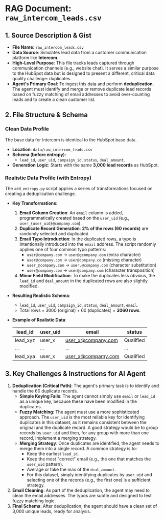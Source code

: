 # RAG Document: `raw_intercom_leads.csv`

## 1. Source Description & Gist

- **File Name**: `raw_intercom_leads.csv`
- **Data Source**: Simulates lead data from a customer communication platform like **Intercom**.
- **High-Level Purpose**: This file tracks leads captured through communication channels (e.g., website chat). It serves a similar purpose to the HubSpot data but is designed to present a different, critical data quality challenge: duplicates.
- **Agent's Primary Goal**: To ingest this data and perform **deduplication**. The agent must identify and merge or remove duplicate lead records based on fuzzy matching of email addresses to avoid over-counting leads and to create a clean customer list.

## 2. File Structure & Schema

### Clean Data Profile

The base data for Intercom is identical to the HubSpot base data.

- **Location**: `data/raw_intercom_leads.csv`
- **Schema (before entropy)**:
    - `lead_id`, `user_uid`, `campaign_id`, `status`, `deal_amount`.
- **Generation Logic**: Starts with the same **3,000 lead records** as HubSpot.

### Realistic Data Profile (with Entropy)

The `add_entropy.py` script applies a series of transformations focused on creating a deduplication challenge.

- **Key Transformations**:
    1.  **Email Column Creation**: An `email` column is added, programmatically created based on the `user_uid` (e.g., `user_{user_uid}@company.com`).
    2.  **Duplicate Record Generation**: **2% of the rows (60 records)** are randomly selected and duplicated.
    3.  **Email Typo Introduction**: In the duplicated rows, a typo is intentionally introduced into the `email` address. The script randomly applies one of four common typo patterns:
        - `user@company.com` → `user@gcompany.com` (extra character)
        - `user@company.com` → `user@company.co` (missing character)
        - `user_@company.com` → `user.@company.com` (character substitution)
        - `user@company.com` → `user@compamy.com` (character transposition)
    4.  **Minor Field Modification**: To make the duplicates less obvious, the `lead_id` and `deal_amount` in the duplicated rows are also slightly modified.

- **Resulting Realistic Schema**:
    - `lead_id`, `user_uid`, `campaign_id`, `status`, `deal_amount`, `email`.
    - Total rows = 3000 (original) + 60 (duplicates) = **3060 rows**.

- **Example of Realistic Data**:

  | lead_id   | user_uid | email                   | status    |
  |-----------|----------|-------------------------|-----------|
  | lead_xyz  | user_x   | user_x@company.com      | Qualified |
  | ...       | ...      | ...                     | ...       |
  | lead_xya  | user_x   | user_x@compamy.com      | Qualified |

## 3. Key Challenges & Instructions for AI Agent

1.  **Deduplication (Critical Path)**: The agent's primary task is to identify and handle the 60 duplicate records.
    - **Simple Keying Fails**: The agent cannot simply use `email` or `lead_id` as a unique key, because these have been modified in the duplicates.
    - **Fuzzy Matching**: The agent must use a more sophisticated approach. The `user_uid` is the most reliable key for identifying duplicates in this dataset, as it remains consistent between the original and the duplicate record. A good strategy would be to group records by `user_uid` and then, for any group with more than one record, implement a merging strategy.
    - **Merging Strategy**: Once duplicates are identified, the agent needs to merge them into a single record. A common strategy is to:
        - Keep the earliest `lead_id`.
        - Keep the most "correct" email (e.g., the one that matches the `user_uid` pattern).
        - Average or take the max of the `deal_amount`.
        - For this dataset, simply identifying duplicates by `user_uid` and selecting one of the records (e.g., the first one) is a sufficient strategy.
2.  **Email Cleaning**: As part of the deduplication, the agent may need to clean the email addresses. The typos are subtle and designed to test fuzzy matching logic.
3.  **Final Schema**: After deduplication, the agent should have a clean set of 3,000 unique leads, ready for analysis. 